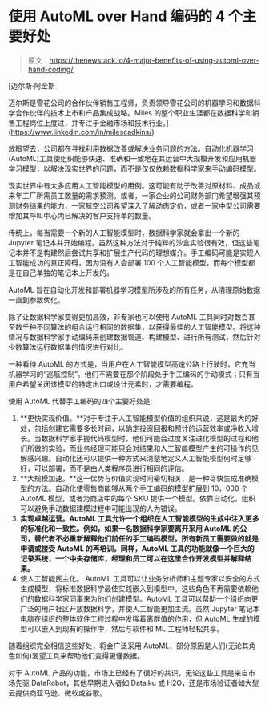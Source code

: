 # 使用 AutoML over Hand 编码的 4 个主要好处

> 原文：<https://thenewstack.io/4-major-benefits-of-using-automl-over-hand-coding/>

[](https://www.linkedin.com/in/milescadkins/)

 [迈尔斯·阿金斯

迈尔斯是雪花公司的合作伙伴销售工程师，负责领导雪花公司的机器学习和数据科学合作伙伴的技术上市和产品集成战略。Miles 的整个职业生涯都在数据科学和销售工程岗位上度过，并专注于金融市场和技术行业。](https://www.linkedin.com/in/milescadkins/) [](https://www.linkedin.com/in/milescadkins/)

放眼望去，公司都在寻找利用数据改善或解决业务问题的方法。自动化机器学习(AutoML)工具使组织能够快速、准确和一致地在其运营中大规模开发和应用机器学习模型，以解决现实世界的问题，而不是仅仅依赖数据科学家来手动编码模型。

现实世界中有太多应用人工智能模型的用例。这可能有助于改善对原材料、成品或来年工厂所需员工数量的需求预测。或者，一家企业的公司财务部门希望增强其预测财务结果的能力，一家航空公司希望深入了解动态定价，或者一家中型公司需要增加其呼叫中心内已解决的客户支持单的数量。

传统上，每当需要一个新的人工智能模型时，数据科学家就会拿出一个新的 Jupyter 笔记本并开始编程。虽然这种方法对于纯粹的沙盒实验很有效，但这些笔记本并不是构建然后尝试共享和扩展生产代码的理想媒介。手工编码可能是实现人工智能成功的真正障碍，因为没有人会部署 100 个人工智能模型，而每个模型都是在自己单独的笔记本上开发的。

AutoML 旨在自动化开发和部署机器学习模型所涉及的所有任务，从清理原始数据一直到参数优化。

除了让数据科学家变得更加高效，非专家也可以使用 AutoML 工具同时对数百甚至数千种不同算法的组合运行相同的数据集，以获得最佳的人工智能模型。将这种情况与数据科学家手动编码来创建数据管道、构建模型、进行所有测试，然后针对少数算法运行数据集的情况进行对比。

一种看待 AutoML 的方式是，当用户在人工智能模型高速公路上行驶时，它充当机器学习的“巡航控制”。他们不需要在那个阶段处于手工编码的手动模式；只有当用户希望关闭该模型的特定出口或设计元素时，才需要编程。

使用 AutoML 代替手工编码的四个主要好处是:

1.  **更快实现价值。**对于专注于人工智能模型价值的组织来说，这是最大的好处，包括创建它需要多长时间，以确定投资回报和预计的运营效率或净收入增长。当数据科学家手握代码模型时，他们可能会过度关注进化模型的过程和他们所做的实验，而业务经理可能只会对结果和人工智能模型产生的可操作的见解感兴趣。自动化还可以提供一种方式来清楚地定义人工智能模型何时足够好，可以部署，而不是由人类程序员进行相同的评估。
2.  **大规模加速。**这一优势与价值实现时间密切相关，是一种尽快生成准确模型的方法。自动化使零售商能够从两个手工编码的模型扩展到 10，000 个 AutoML 模型，或者为商店中的每个 SKU 提供一个模型。依靠自动化，组织可以避免手动数据建模过程中可能出现的人为错误。
3.  **实现卓越运营。AutoML 工具允许一个组织在人工智能模型的生成中注入更多的标准化和一致性。例如，如果一名数据科学家要离开采用 AutoML 的公司，替代者不必重新解释他们前任的手工编码模型。所有新员工需要做的就是申请或接受 AutoML 的再培训。同样，AutoML 工具的功能就像一个巨大的记录系统，一个中央存储库，经理和员工可以在这里合作开发模型并解释结果。**
4.  使人工智能民主化。 AutoML 工具可以让业务分析师和主题专家以安全的方式生成模型，将标准数据科学最佳实践嵌入到模型中。这些角色不再需要依赖他们的数据科学家同事来为他们创建模型。AutoML 工具可以帮助一个组织向更广泛的用户社区开放数据科学，并使人工智能更加主流。虽然 Jupyter 笔记本电脑在组织的整体软件工程过程中发挥着离群值的作用，但 AutoML 生成的模型可以嵌入到现有的操作中，然后与软件和 ML 工程师轻松共享。

随着组织完全相信这些好处，将会广泛采用 AutoML，部分原因是人们(无论其角色如何)渴望工具来帮助他们变得更懂数据。

对于 AutoML 产品的功能，市场上已经有了很好的共识，无论这些工具是来自市场先驱 DataRobot，其他早期进入者如 Dataiku 或 H2O，还是市场验证者如大型云提供商亚马逊、微软或谷歌。

<svg xmlns:xlink="http://www.w3.org/1999/xlink" viewBox="0 0 68 31" version="1.1"><title>Group</title> <desc>Created with Sketch.</desc></svg>